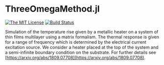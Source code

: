 # ThreeOmegaMethod.jl

[![The MIT License](https://img.shields.io/badge/license-MIT-orange.svg?style=flat-square)](http://opensource.org/licenses/MIT)
[![Build Status](https://travis-ci.com/lnacquaroli/ThreeOmegaMethod.jl.svg?branch=master)](https://travis-ci.com/lnacquaroli/ThreeOmegaMethod.jl)

Simulation of the temperature rise given by a metallic heater on a system of thin films multilayer using a matrix formalism. The thermal response is given for a range of frequency which is determined by the electrical current excitation source. We consider a heater placed at the top of the system and a semi-infinite boundary condition on the substrate. For further details see [https://arxiv.org/abs/1809.07708](https://arxiv.org/abs/1809.07708).

